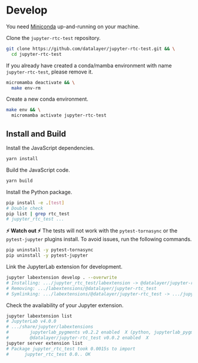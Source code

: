 # Develop

You need [Miniconda](https://docs.conda.io/en/latest/miniconda.html) up-and-running on your machine.

Clone the `jupyter-rtc-test` repository.

```bash
git clone https://github.com/datalayer/jupyter-rtc-test.git && \
  cd jupyter-rtc-test
```

If you already have created a conda/mamba environment with name `jupyter-rtc-test`, please remove it.

```bash
micromamba deactivate && \
  make env-rm
```

Create a new conda environment.

```bash
make env && \
  micromamba activate jupyter-rtc-test
```

## Install and Build

Install the JavaScript dependencies.

```bash
yarn install
```

Build the JavaScript code.

```bash
yarn build
```

Install the Python package.

```bash
pip install -e .[test]
# Double check
pip list | grep rtc_test
# jupyter_rtc_test ...
```

**⚡ Watch out ⚡** The tests will not work with the `pytest-tornasync` or the `pytest-jupyter` plugins install. To avoid issues, run the following commands.

```bash
pip uninstall -y pytest-tornasync
pip uninstall -y pytest-jupyter
```

Link the JupyterLab extension for development.

```bash
jupyter labextension develop . --overwrite
# Installing: .../jupyter_rtc_test/labextension -> @datalayer/jupyter-rtc_test
# Removing: .../labextensions/@datalayer/jupyter-rtc_test
# Symlinking: .../labextensions/@datalayer/jupyter-rtc_test -> .../jupyter_rtc_test/labextension
```

Check the availability of your Jupyter extension.

```bash
jupyter labextension list
# JupyterLab v4.0.0
# .../share/jupyter/labextensions
#        jupyterlab_pygments v0.2.2 enabled  X (python, jupyterlab_pygments)
#        @datalayer/jupyter-rtc_test v0.0.2 enabled  X
jupyter server extension list
# Package jupyter_rtc_test took 0.0015s to import
#      jupyter_rtc_test 0.0.. OK
```
